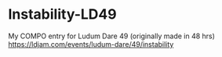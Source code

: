 # Instability-LD49
 My COMPO entry for Ludum Dare 49 (originally made in 48 hrs)
 https://ldjam.com/events/ludum-dare/49/instability
